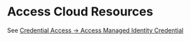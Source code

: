# Access Cloud Resources
See [Credential Access -> Access Managed Identity Credential](../Credential_access/Access_managed_identity_credentials.md)